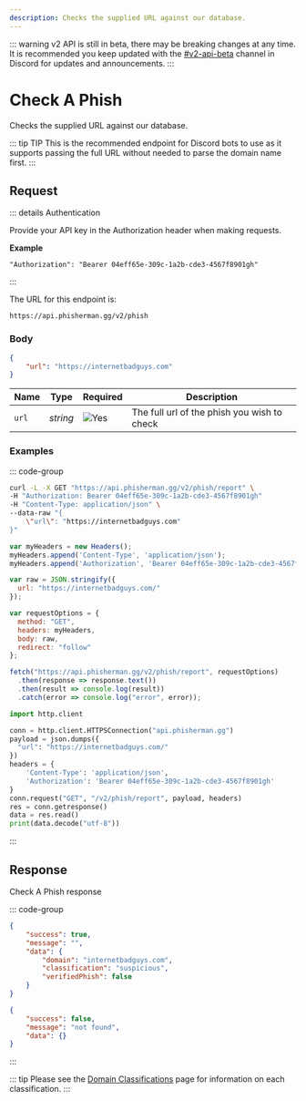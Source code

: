```yaml
---
description: Checks the supplied URL against our database.
---
```

::: warning
v2 API is still in beta, there may be breaking changes at any time. It is recommended you keep updated with the [#v2-api-beta](https://discord.com/channels/878130674844979210/904090622208663632) channel in Discord for updates and announcements.
:::

# Check A Phish <Badge type="tip" text="GET" />

Checks the supplied URL against our database.

::: tip TIP
This is the recommended endpoint for Discord bots to use as it supports passing the full URL without needed to parse the domain name first.
:::

## Request

::: details Authentication

Provide your API key in the Authorization header when making requests.

**Example**

```
"Authorization": "Bearer 04eff65e-309c-1a2b-cde3-4567f8901gh"
```

:::

The URL for this endpoint is:

```
https://api.phisherman.gg/v2/phish
```

### Body
```json
{
	"url": "https://internetbadguys.com"
}
```
| Name  | Type     | Required                        | Description                                  |
| ----- | -------- | ------------------------------- | -------------------------------------------- |
| `url` | _string_ | ![Yes](/images/green-check.png) | The full url of the phish you wish to check  |

### Examples

::: code-group

```sh [CURL]
curl -L -X GET "https://api.phisherman.gg/v2/phish/report" \
-H "Authorization: Bearer 04eff65e-309c-1a2b-cde3-4567f8901gh"
-H "Content-Type: application/json" \
--data-raw "{
    \"url\": "https://internetbadguys.com"
}"

```

```js [Javascript]
var myHeaders = new Headers();
myHeaders.append('Content-Type', 'application/json');
myHeaders.append('Authorization', 'Bearer 04eff65e-309c-1a2b-cde3-4567f8901gh');

var raw = JSON.stringify({
  url: "https://internetbadguys.com/"
});

var requestOptions = {
  method: "GET",
  headers: myHeaders,
  body: raw,
  redirect: "follow"
};

fetch("https://api.phisherman.gg/v2/phish/report", requestOptions)
  .then(response => response.text())
  .then(result => console.log(result))
  .catch(error => console.log("error", error));
```

```py [Python]
import http.client

conn = http.client.HTTPSConnection("api.phisherman.gg")
payload = json.dumps({
  "url": "https://internetbadguys.com/"
})
headers = {
	'Content-Type': 'application/json',
	'Authorization': 'Bearer 04eff65e-309c-1a2b-cde3-4567f8901gh'
}
conn.request("GET", "/v2/phish/report", payload, headers)
res = conn.getresponse()
data = res.read()
print(data.decode("utf-8"))
```

:::

## Response

Check A Phish response

::: code-group

```json [HTTP200]
{
	"success": true,
	"message": "",
	"data": {
		"domain": "internetbadguys.com",
		"classification": "suspicious",
		"verifiedPhish": false
	}
}
```

```json [HTTP404]
{
	"success": false,
	"message": "not found",
	"data": {}
}
```

:::

::: tip
Please see the [Domain Classifications](/guide/domain-classifications.md) page for information on each classification.
:::
